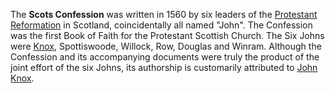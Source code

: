 The **Scots Confession** was written in 1560 by six leaders of the
[Protestant Reformation](Protestant_Reformation "Protestant Reformation")
in Scotland, coincidentally all named "John". The Confession was
the first Book of Faith for the Protestant Scottish Church. The Six
Johns were [Knox](John_Knox "John Knox"), Spottiswoode, Willock,
Row, Douglas and Winram. Although the Confession and its
accompanying documents were truly the product of the joint effort
of the six Johns, its authorship is customarily attributed to
[John Knox](John_Knox "John Knox").




